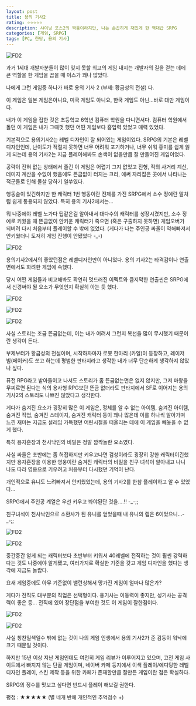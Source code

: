```yaml
---
layout: post
title: 용의 기사2
rating: ⭐️⭐️⭐️⭐️⭐️
description: 샤이닝 포스2의 짝퉁이라지만, 나는 손꼽히게 재밌게 한 역대급 SRPG
categories: [게임, SRPG]
tags: [PC, 한당, 용의 기사]
---
```


![FD2](../../img/2012/fd2_00.jpg)

과거 1세대 개발자분들이 많이 잊지 못할 최고의 게임 내지는 개발자의 길을 걷는 데에 큰 역할을 한 게임을 꼽을 때 이스가 꽤나 많았다.

나에게 그런 게임중 하나가 바로 용의 기사 2 (부제: 황금성의 전설) 다.

이 게임은 일본 게임은아니요, 미국 게임도 아니요, 한국 게임도 아닌...바로 대만 게임이다.

내가 이 게임을 접한 것은 초등학교 6학년 컴퓨터 학원을 다니면서다. 컴퓨터 학원에서 돌던 이 게임은 내가 그때껏 했던 어떤 게임보다 흡입력 있었고 매력 있었다.

기본적으로 용의기사2는 레벨 디자인이 잘 되어있는 게임이었다. SRPG의 기본은 레벨 디자인인데, 난이도가 적절치 못하면 너무 어려워 포기하거나, 너무 쉬워 흥미를 쉽게 잃게 되는데 용의 기사2는 지금 플레이해봐도 손색이 없을만큼 잘 만들어진 게임이었다.

공략이 전혀 없는 상태에서 즐긴 이 게임은 어렵기 그지 없었고 진형, 적의 사거리 계산, 데미지 계산을 수없이 했음에도 뜬금없이 터지는 크리, 애써 자리잡은 곳에서 나타나는 적군들로 인해 몰살 당하기 일쑤였다.

행동술이 있긴하지만 한 캐릭터 1번 행동이란 전제를 가진 SRPG에서 소수 정예란 말처럼 쉽게 통용되지 않았다. 특히 용의 기사2에서는...

뭐 나중에야 레벨 노가다 팁같은걸 알아내서 대다수의 캐릭터를 성장시켰지만, 소수 정예로 키웠을 때 뜬금없이 안키운 캐릭터가 죽으면 (혹은 구출하지 못하면) 게임오버가 되버려 다시 처음부터 플레이할 수 밖에 없었다. (게다가 나는 주인공 싸울이 약해빠져서 안키웠더니 도저히 게임 진행이 안됐었다 -_-)

![FD2](../../img/2012/fd2_01.jpg)

용의기사2에서의 좋았던점은 레벨디자인만이 아니었다. 용의 기사2는 타격감이나 연출면에서도 화려한 게임에 속했다.

당시 어떤 게임들과 비교해봐도 확연히 멋드러진 이펙트와 큼지막한 연출씬은 SRPG에서 신경써야 될 요소가 무엇인지 확실히 아는 듯 했다.

![FD2](../../img/2012/fd2_02.jpg)

![FD2](../../img/2012/fd2_03.jpg)

![FD2](../../img/2012/fd2_04.jpg)

사실 스토리는 조금 뜬금없는데, 이는 내가 어려서 그런지 복선을 많이 무시했기 때문이란 생각이 든다.

부제부터가 황금성의 전설이며, 시작하자마자 로봇 한마리 (카일)이 등장하고, 레이저 빔(페이커)도 쏘고 하는데 평범한 판타지라고 생각한 내가 너무 단순하게 생각하지 않았나 싶다.

퓨전 RPG라고 받아들이고 나서도 스토리가 좀 뜬금없는면은 없지 않지만, 그저 마왕을 무찌르면 된다는 식의 용사형 RPG보단 뜬금 없더라도 판타지에서 SF로 이어지는 용의 기사2의 스토리도 나쁘진 않았다고 생각한다.

게다가 숨겨진 요소가 굉장히 많은 이 게임은, 정체를 알 수 없는 아이템, 숨겨진 아이템, 숨겨진 직업, 숨겨진 스테이지, 숨겨진 캐릭터 등이 꽤나 많은데 이를 하나씩 알아가며 느낀 재미는 지금도 설레임 가득했던 어린시절을 떠올리는 데에 이 게임을 빼놓을 수 없게 했다.

특히 용자훈장과 천사낙인의 비밀은 정말 깜짝놀란 요소였다.

사실 싸울은 초반에는 좀 허접하지만 키우고나면 검성이라도 굉장히 강한 캐릭터이긴했지만 용자훈장을 이용한 영웅이란 숨겨진 캐릭터의 비밀을 친구 녀석이 알아내고 나니 나도 따라 영웅으로 키우려고 처음부터 다시했던 기억이 난다.

개인적으로 유니도 느려빠져서 안키웠었는데, 용의 기사2를 한참 플레이하고 알 수 있었다...

SRPG에서 주인공 계열은 우선 키우고 봐야된단 것을....!! -_-;;

친구녀석이 천사낙인으로 소환사가 된 유니를 얻었을때 내 유니의 렙은 6이었으니...-_-;;

![FD2](../../img/2012/fd2_05.jpg)

![FD2](../../img/2012/fd2_06.jpg)

중간중간 얻게 되는 캐릭터보다 초반부터 키워서 40레벨에 전직하는 것이 훨씬 강력하다는 것도 나중에야 알게됐고, 여러가지로 확실한 기준을 갖고 게임 디자인을 했다는 생각에 지금도 놀랍다.

요새 게임중에도 아무 기준없이 밸런싱해서 망가진 게임이 얼마나 많은가?

게다가 전직도 대부분의 직업은 선택형이다. 용기사는 이동력이 좋지만, 성기사는 공격력이 좋은 등... 전직에 있어 장단점을 부여한 것도 이 게임이 잘한점이다.

![FD2](../../img/2012/fd2_07.jpg)

![FD2](../../img/2012/fd2_08.jpg)

사실 칭찬일색일수 밖에 없는 것이 나의 게임 인생에서 용의 기사2가 준 감동이 워낙에 크기 때문일 것이다.

하지만 15년 이상 지난 게임인데도 여전히 게임 리뷰가 이루어지고 있으며, 고전 게임 사이트에서 빠지지 않는 단골 게임이며, 네이버 카페 등지에서 이색 플레이/에디팅한 레벨 디자인 플레이, 스킨 제작 등을 위한 카페가 존재할만큼 잘만든 게임이란 점은 확실하다.

SRPG의 정수를 맛보고 싶다면 반드시 플레이 해보길 권한다.

평점 : ★★★★★ (별 네개 반에 개인적인 추억점수 +)
